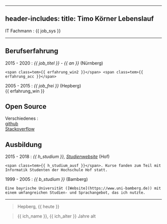 
---
header-includes: <script> obj1 = "value"</script><script id= spr data-name=de src="../js.js"></script> <link rel="stylesheet" href="../style.css">
title: Timo Körner Lebenslauf
---


IT Fachmann
:   <span class=tem>{{ job_sys }}</span>

---------------------------------

Berufserfahrung
--------------------

2015 - 2020
:   *<span class=tem>{{ job_titel }}</span> - <span class=tem>{{ an }}</span>*
    (Nürnberg)

    <span class=tem>{{ erfahrung_win2 }}</span> <span class=tem>{{ erfahrung_acc }}</span> 

2005 - 2015
:   *<span class=tem>{{ job_frei }}</span>*
    (Hepberg)  
     <span class=tem>{{ erfahrung_win }}</span>

Open Source
--------------------
Verschiedenes
:     
    [github](https://github.com/tik9)  
    [Stackoverflow](https://stackoverflow.com/users/1705829/timo)

Ausbildung
----------

2015 - 2018
:   *<span class=tem>{{ h_studium }}</span>, [Studienwebsite](https://www.verwaltungsinformatiker.de)*
    (Hof)

    <span class=tem>{{ h_studium_ausf }}</span>. Kurse fanden zum Teil mit Informatik Studenten der Hochschule Hof statt.

1999 - 2005
:   *<span class=tem>{{ b_studium }}</span>* (Bamberg)

    Eine bayrische Universität ([Website](https://www.uni-bamberg.de)) mit einem umfangreichen Studien- und Sprachangebot, das ich nutzte.

----

> Hepberg, <span class=tem>{{ heute }}</span>  
  
> <span class=tem>{{ ich_name }}</span>, <span class=tem>{{ ich_alter }}</span> Jahre alt
